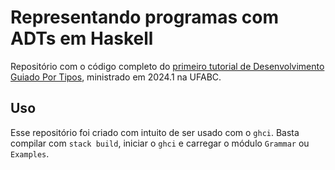 # Representando programas com ADTs em Haskell

Repositório com o código completo do [primeiro tutorial de Desenvolvimento Guiado Por Tipos](https://medium.com/@pedro.moreno_3549/representando-programas-com-adts-em-haskell-33e6c9955d1d), ministrado em 2024.1 na UFABC.

## Uso
Esse repositório foi criado com intuito de ser usado com o `ghci`. Basta compilar com `stack build`, iniciar o `ghci` e carregar o módulo `Grammar` ou `Examples`.